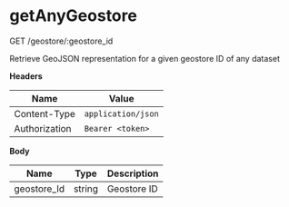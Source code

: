 # getAnyGeostore

GET /geostore/:geostore\_id

Retrieve GeoJSON representation for a given geostore ID of any dataset

**Headers**

| Name          | Value              |
| ------------- | ------------------ |
| Content-Type  | `application/json` |
| Authorization | `Bearer <token>`   |

**Body**

| Name         | Type   | Description |
| ------------ | ------ | ----------- |
| geostore\_Id | string | Geostore ID |
